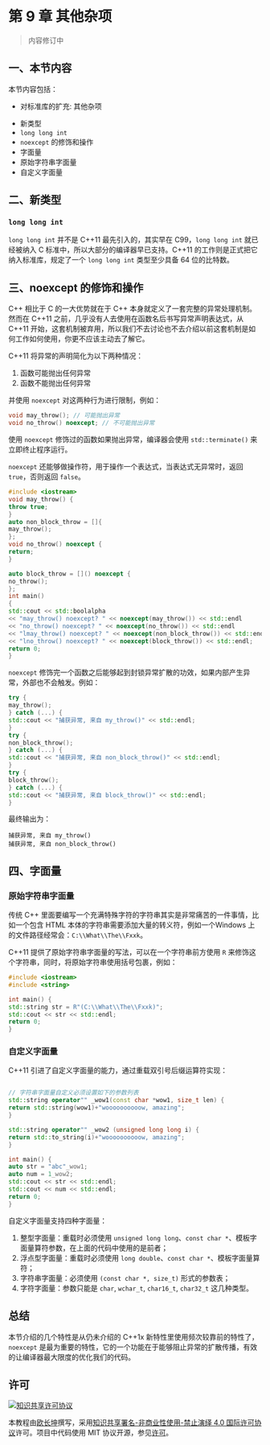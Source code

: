 # 第 9 章 其他杂项

> 内容修订中

## 一、本节内容

本节内容包括：

- 对标准库的扩充: 其他杂项
+ 新类型
+ `long long int`
+ `noexcept` 的修饰和操作
+ 字面量
+ 原始字符串字面量
+ 自定义字面量

## 二、新类型

### `long long int`

`long long int` 并不是 C++11 最先引入的，其实早在 C99，`long long int` 就已经被纳入 C 标准中，所以大部分的编译器早已支持。C++11 的工作则是正式把它纳入标准库，规定了一个 `long long int` 类型至少具备 64 位的比特数。

## 三、noexcept 的修饰和操作

C++ 相比于 C 的一大优势就在于 C++ 本身就定义了一套完整的异常处理机制。然而在 C++11 之前，几乎没有人去使用在函数名后书写异常声明表达式，从 C++11 开始，这套机制被弃用，所以我们不去讨论也不去介绍以前这套机制是如何工作如何使用，你更不应该主动去了解它。

C++11 将异常的声明简化为以下两种情况：

1. 函数可能抛出任何异常
2. 函数不能抛出任何异常

并使用 `noexcept` 对这两种行为进行限制，例如：

```cpp
void may_throw(); // 可能抛出异常
void no_throw() noexcept; // 不可能抛出异常
```

使用 `noexcept` 修饰过的函数如果抛出异常，编译器会使用 `std::terminate()` 来立即终止程序运行。

`noexcept` 还能够做操作符，用于操作一个表达式，当表达式无异常时，返回 `true`，否则返回 `false`。

```cpp
#include <iostream>
void may_throw() {
throw true;
}
auto non_block_throw = []{
may_throw();
};
void no_throw() noexcept {
return;
}

auto block_throw = []() noexcept {
no_throw();
};
int main()
{
std::cout << std::boolalpha
<< "may_throw() noexcept? " << noexcept(may_throw()) << std::endl
<< "no_throw() noexcept? " << noexcept(no_throw()) << std::endl
<< "lmay_throw() noexcept? " << noexcept(non_block_throw()) << std::endl
<< "lno_throw() noexcept? " << noexcept(block_throw()) << std::endl;
return 0;
}
```

`noexcept` 修饰完一个函数之后能够起到封锁异常扩散的功效，如果内部产生异常，外部也不会触发。例如：

```cpp
try {
may_throw();
} catch (...) {
std::cout << "捕获异常, 来自 my_throw()" << std::endl;
}
try {
non_block_throw();
} catch (...) {
std::cout << "捕获异常, 来自 non_block_throw()" << std::endl;
}
try {
block_throw();
} catch (...) {
std::cout << "捕获异常, 来自 block_throw()" << std::endl;
}
```

最终输出为：

```
捕获异常, 来自 my_throw()
捕获异常, 来自 non_block_throw()
```

## 四、字面量

### 原始字符串字面量

传统 C++ 里面要编写一个充满特殊字符的字符串其实是非常痛苦的一件事情，比如一个包含 HTML 本体的字符串需要添加大量的转义符，例如一个Windows 上的文件路径经常会：`C:\\What\\The\\Fxxk`。

C++11 提供了原始字符串字面量的写法，可以在一个字符串前方使用 `R` 来修饰这个字符串，同时，将原始字符串使用括号包裹，例如：

```cpp
#include <iostream>
#include <string>

int main() {
std::string str = R"(C:\\What\\The\\Fxxk)";
std::cout << str << std::endl;
return 0;
}
```

### 自定义字面量

C++11 引进了自定义字面量的能力，通过重载双引号后缀运算符实现：

```cpp

// 字符串字面量自定义必须设置如下的参数列表
std::string operator"" _wow1(const char *wow1, size_t len) {
return std::string(wow1)+"woooooooooow, amazing";
}

std::string operator"" _wow2 (unsigned long long i) {
return std::to_string(i)+"woooooooooow, amazing";
}

int main() {
auto str = "abc"_wow1;
auto num = 1_wow2;
std::cout << str << std::endl;
std::cout << num << std::endl;
return 0;
}
```

自定义字面量支持四种字面量：

1. 整型字面量：重载时必须使用 `unsigned long long`、`const char *`、模板字面量算符参数，在上面的代码中使用的是前者；
2. 浮点型字面量：重载时必须使用 `long double`、`const char *`、模板字面量算符；
3. 字符串字面量：必须使用 `(const char *, size_t)` 形式的参数表；
4. 字符字面量：参数只能是 `char`, `wchar_t`, `char16_t`, `char32_t` 这几种类型。

## 总结

本节介绍的几个特性是从仍未介绍的 C++1x 新特性里使用频次较靠前的特性了，`noexcept` 是最为重要的特性，它的一个功能在于能够阻止异常的扩散传播，有效的让编译器最大限度的优化我们的代码。

## 许可

<a rel="license" href="http://creativecommons.org/licenses/by-nc-nd/4.0/"><img alt="知识共享许可协议" style="border-width:0" src="https://i.creativecommons.org/l/by-nc-nd/4.0/80x15.png" /></a>

本教程由[欧长坤](https://github.com/changkun)撰写，采用[知识共享署名-非商业性使用-禁止演绎 4.0 国际许可协议](http://creativecommons.org/licenses/by-nc-nd/4.0/)许可。项目中代码使用 MIT 协议开源，参见[许可](../LICENSE)。